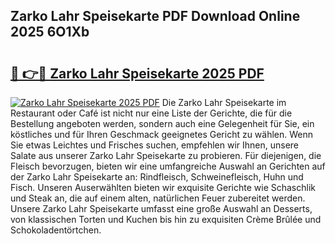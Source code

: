 ## Zarko Lahr Speisekarte PDF Download Online 2025 6O1Xb

# <h2><a href="http://gcbttv.nevu.top/?p=Zarko+Lahr+Speisekarte">🔗 👉🔴 Zarko Lahr Speisekarte 2025 PDF</a></h2>

[![Zarko Lahr Speisekarte 2025 PDF](https://i.imgur.com/dBaPXMq.png)](http://gcbttv.nevu.top/?p=Zarko+Lahr+Speisekarte)
Die Zarko Lahr Speisekarte im Restaurant oder Café ist nicht nur eine Liste der Gerichte, die für die Bestellung angeboten werden, sondern auch eine Gelegenheit für Sie, ein köstliches und für Ihren Geschmack geeignetes Gericht zu wählen. Wenn Sie etwas Leichtes und Frisches suchen, empfehlen wir Ihnen, unsere Salate aus unserer Zarko Lahr Speisekarte zu probieren. Für diejenigen, die Fleisch bevorzugen, bieten wir eine umfangreiche Auswahl an Gerichten auf der Zarko Lahr Speisekarte an: Rindfleisch, Schweinefleisch, Huhn und Fisch. Unseren Auserwählten bieten wir exquisite Gerichte wie Schaschlik und Steak an, die auf einem alten, natürlichen Feuer zubereitet werden. Unsere Zarko Lahr Speisekarte umfasst eine große Auswahl an Desserts, von klassischen Torten und Kuchen bis hin zu exquisiten Crème Brûlée und Schokoladentörtchen.
